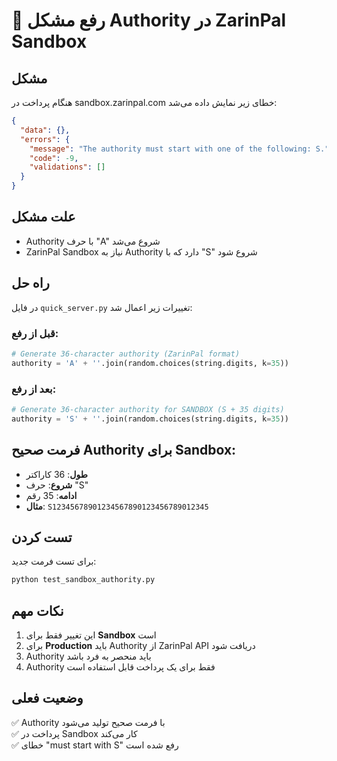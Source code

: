 # 🔧 رفع مشکل Authority در ZarinPal Sandbox

## مشکل
هنگام پرداخت در sandbox.zarinpal.com خطای زیر نمایش داده می‌شد:
```json
{
  "data": {},
  "errors": {
    "message": "The authority must start with one of the following: S.",
    "code": -9,
    "validations": []
  }
}
```

## علت مشکل
- Authority با حرف "A" شروع می‌شد
- ZarinPal Sandbox نیاز به Authority دارد که با "S" شروع شود

## راه حل
در فایل `quick_server.py` تغییرات زیر اعمال شد:

### قبل از رفع:
```python
# Generate 36-character authority (ZarinPal format)
authority = 'A' + ''.join(random.choices(string.digits, k=35))
```

### بعد از رفع:
```python
# Generate 36-character authority for SANDBOX (S + 35 digits)
authority = 'S' + ''.join(random.choices(string.digits, k=35))
```

## فرمت صحیح Authority برای Sandbox:
- **طول**: 36 کاراکتر
- **شروع**: حرف "S"
- **ادامه**: 35 رقم
- **مثال**: `S12345678901234567890123456789012345`

## تست کردن
برای تست فرمت جدید:
```bash
python test_sandbox_authority.py
```

## نکات مهم
1. این تغییر فقط برای **Sandbox** است
2. برای **Production** باید Authority از ZarinPal API دریافت شود
3. Authority باید منحصر به فرد باشد
4. Authority فقط برای یک پرداخت قابل استفاده است

## وضعیت فعلی
✅ Authority با فرمت صحیح تولید می‌شود  
✅ پرداخت در Sandbox کار می‌کند  
✅ خطای "must start with S" رفع شده است 